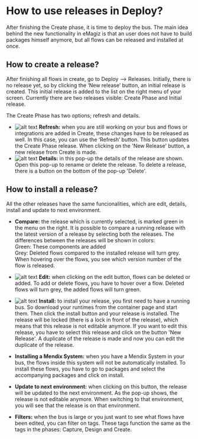 # How to use releases in Deploy?
After finishing the Create phase, it is time to deploy the bus. The main idea behind the new functionality in eMagiz is that an user does not have to build packages himself anymore, but all flows can be released and installed at once.

## How to create a release?
After finishing all flows in create, go to Deploy --> Releases. Initially, there is no release yet, so by clicking the ‘New release’ button, an initial release is created. This initial release is added to the list on the right menu of your screen. Currently there are two releases visible: Create Phase and Initial release. 

The Create Phase has two options; refresh and details.
- ![alt text](https://github.com/emagiz/emdocs/blob/master/howto/Refresh.JPG) **Refresh:** when you are still working on your bus and flows or integrations are added in Create, these changes have to be released as well. In this case, you can use the ‘Refresh’ button. This button updates the Create Phase release. When clicking on the 'New Release' button, a new release from Create is made.  
- ![alt text](https://github.com/emagiz/emdocs/blob/master/howto/Details.JPG) **Details:**  in this pop-up the details of the release are shown. Open this pop-up to rename or delete the release. To delete a release, there is a button on the bottom of the pop-up 'Delete'.

## How to install a release?
All the other releases have the same funcionalities, which are edit, details, install and update to next environment.
- **Compare:** the release which is currently selected, is marked green in the menu on the right. It is possible to compare a running release with the latest version of a release by selecting both the releases. The differences between the releases will be shown in colors:\
  Green: These components are added \
  Grey: Deleted flows compared to the installed release will turn grey. \
When hovering over the flows, you see which version number of the flow is released.

- ![alt text](https://github.com/emagiz/emdocs/blob/master/howto/Edit.JPG) **Edit:** when clicking on the edit button, flows can be deleted or added. To add or delete flows, you have to hover over a flow. Deleted flows will turn grey, the added flows will turn green.

- ![alt text](https://github.com/emagiz/emdocs/blob/master/howto/Install.JPG) **Install:** to install your release, you first need to have a running bus. So download your runtimes from the container page and start them. Then click the install button and your release is installed. The release will be locked (there is a lock in front of the release), which means that this release is not editable anymore. If you want to edit this release, you have to select this release and click on the button 'New Release'. A duplicate of the release is made and now you can edit the duplicate of the release.

- **Installing a Mendix System:** when you have a Mendix System in your bus, the flows inside this system will not be automatically installed. To install these flows, you have to go to packages and select the accompanying packages and click on install.
- **Update to next environment:** when clicking on this button, the release will be updated to the next environment. As the pop-up shows, the release is not editable anymore. When switching to that environment, you will see that the release is on that environment.

- **Filters:** when the bus is large or you just want to see what flows have been edited, you can filter on tags. These tags function the same as the tags in the phases: Capture, Design and Create.

